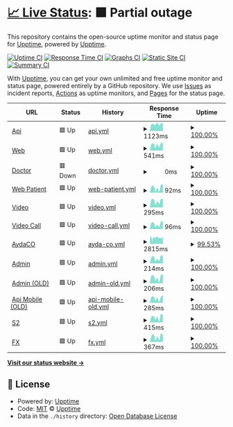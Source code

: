 # [📈 Live Status](https://upptime.github.io/upptime): <!--live status--> **🟧 Partial outage**

This repository contains the open-source uptime monitor and status page for [Upptime](https://upptime.js.org), powered by [Upptime](https://github.com/upptime/upptime).

[![Uptime CI](https://github.com/marcoadasilvaa/health/workflows/Uptime%20CI/badge.svg)](https://github.com/marcoadasilvaa/health/actions?query=workflow%3A%22Uptime+CI%22)
[![Response Time CI](https://github.com/marcoadasilvaa/health/workflows/Response%20Time%20CI/badge.svg)](https://github.com/marcoadasilvaa/health/actions?query=workflow%3A%22Response+Time+CI%22)
[![Graphs CI](https://github.com/marcoadasilvaa/health/workflows/Graphs%20CI/badge.svg)](https://github.com/marcoadasilvaa/health/actions?query=workflow%3A%22Graphs+CI%22)
[![Static Site CI](https://github.com/marcoadasilvaa/health/workflows/Static%20Site%20CI/badge.svg)](https://github.com/marcoadasilvaa/health/actions?query=workflow%3A%22Static+Site+CI%22)
[![Summary CI](https://github.com/marcoadasilvaa/health/workflows/Summary%20CI/badge.svg)](https://github.com/marcoadasilvaa/health/actions?query=workflow%3A%22Summary+CI%22)

With [Upptime](https://upptime.js.org), you can get your own unlimited and free uptime monitor and status page, powered entirely by a GitHub repository. We use [Issues](https://github.com/upptime/upptime/issues) as incident reports, [Actions](https://github.com/marcoadasilvaa/health/actions) as uptime monitors, and [Pages](https://upptime.github.io/upptime) for the status page.

<!--start: status pages-->
<!-- This summary is generated by Upptime (https://github.com/upptime/upptime) -->
<!-- Do not edit this manually, your changes will be overwritten -->
<!-- prettier-ignore -->
| URL | Status | History | Response Time | Uptime |
| --- | ------ | ------- | ------------- | ------ |
| <img alt="" src="https://icons.duckduckgo.com/ip3/app.sanna.pe.ico" height="13"> [Api](https://app.sanna.pe/validacionServicios.html) | 🟩 Up | [api.yml](https://github.com/marcoadasilvaa/health/commits/HEAD/history/api.yml) | <details><summary><img alt="Response time graph" src="./graphs/api/response-time-week.png" height="20"> 1123ms</summary><br><a href="https://marcoadasilvaa.github.io/health/history/api"><img alt="Response time 932" src="https://img.shields.io/endpoint?url=https%3A%2F%2Fraw.githubusercontent.com%2Fmarcoadasilvaa%2Fhealth%2FHEAD%2Fapi%2Fapi%2Fresponse-time.json"></a><br><a href="https://marcoadasilvaa.github.io/health/history/api"><img alt="24-hour response time 1221" src="https://img.shields.io/endpoint?url=https%3A%2F%2Fraw.githubusercontent.com%2Fmarcoadasilvaa%2Fhealth%2FHEAD%2Fapi%2Fapi%2Fresponse-time-day.json"></a><br><a href="https://marcoadasilvaa.github.io/health/history/api"><img alt="7-day response time 1123" src="https://img.shields.io/endpoint?url=https%3A%2F%2Fraw.githubusercontent.com%2Fmarcoadasilvaa%2Fhealth%2FHEAD%2Fapi%2Fapi%2Fresponse-time-week.json"></a><br><a href="https://marcoadasilvaa.github.io/health/history/api"><img alt="30-day response time 1063" src="https://img.shields.io/endpoint?url=https%3A%2F%2Fraw.githubusercontent.com%2Fmarcoadasilvaa%2Fhealth%2FHEAD%2Fapi%2Fapi%2Fresponse-time-month.json"></a><br><a href="https://marcoadasilvaa.github.io/health/history/api"><img alt="1-year response time 983" src="https://img.shields.io/endpoint?url=https%3A%2F%2Fraw.githubusercontent.com%2Fmarcoadasilvaa%2Fhealth%2FHEAD%2Fapi%2Fapi%2Fresponse-time-year.json"></a></details> | <details><summary><a href="https://marcoadasilvaa.github.io/health/history/api">100.00%</a></summary><a href="https://marcoadasilvaa.github.io/health/history/api"><img alt="All-time uptime 98.01%" src="https://img.shields.io/endpoint?url=https%3A%2F%2Fraw.githubusercontent.com%2Fmarcoadasilvaa%2Fhealth%2FHEAD%2Fapi%2Fapi%2Fuptime.json"></a><br><a href="https://marcoadasilvaa.github.io/health/history/api"><img alt="24-hour uptime 100.00%" src="https://img.shields.io/endpoint?url=https%3A%2F%2Fraw.githubusercontent.com%2Fmarcoadasilvaa%2Fhealth%2FHEAD%2Fapi%2Fapi%2Fuptime-day.json"></a><br><a href="https://marcoadasilvaa.github.io/health/history/api"><img alt="7-day uptime 100.00%" src="https://img.shields.io/endpoint?url=https%3A%2F%2Fraw.githubusercontent.com%2Fmarcoadasilvaa%2Fhealth%2FHEAD%2Fapi%2Fapi%2Fuptime-week.json"></a><br><a href="https://marcoadasilvaa.github.io/health/history/api"><img alt="30-day uptime 100.00%" src="https://img.shields.io/endpoint?url=https%3A%2F%2Fraw.githubusercontent.com%2Fmarcoadasilvaa%2Fhealth%2FHEAD%2Fapi%2Fapi%2Fuptime-month.json"></a><br><a href="https://marcoadasilvaa.github.io/health/history/api"><img alt="1-year uptime 100.00%" src="https://img.shields.io/endpoint?url=https%3A%2F%2Fraw.githubusercontent.com%2Fmarcoadasilvaa%2Fhealth%2FHEAD%2Fapi%2Fapi%2Fuptime-year.json"></a></details>
| <img alt="" src="https://icons.duckduckgo.com/ip3/sanna.pe.ico" height="13"> [Web](https://sanna.pe) | 🟩 Up | [web.yml](https://github.com/marcoadasilvaa/health/commits/HEAD/history/web.yml) | <details><summary><img alt="Response time graph" src="./graphs/web/response-time-week.png" height="20"> 541ms</summary><br><a href="https://marcoadasilvaa.github.io/health/history/web"><img alt="Response time 590" src="https://img.shields.io/endpoint?url=https%3A%2F%2Fraw.githubusercontent.com%2Fmarcoadasilvaa%2Fhealth%2FHEAD%2Fapi%2Fweb%2Fresponse-time.json"></a><br><a href="https://marcoadasilvaa.github.io/health/history/web"><img alt="24-hour response time 714" src="https://img.shields.io/endpoint?url=https%3A%2F%2Fraw.githubusercontent.com%2Fmarcoadasilvaa%2Fhealth%2FHEAD%2Fapi%2Fweb%2Fresponse-time-day.json"></a><br><a href="https://marcoadasilvaa.github.io/health/history/web"><img alt="7-day response time 541" src="https://img.shields.io/endpoint?url=https%3A%2F%2Fraw.githubusercontent.com%2Fmarcoadasilvaa%2Fhealth%2FHEAD%2Fapi%2Fweb%2Fresponse-time-week.json"></a><br><a href="https://marcoadasilvaa.github.io/health/history/web"><img alt="30-day response time 502" src="https://img.shields.io/endpoint?url=https%3A%2F%2Fraw.githubusercontent.com%2Fmarcoadasilvaa%2Fhealth%2FHEAD%2Fapi%2Fweb%2Fresponse-time-month.json"></a><br><a href="https://marcoadasilvaa.github.io/health/history/web"><img alt="1-year response time 560" src="https://img.shields.io/endpoint?url=https%3A%2F%2Fraw.githubusercontent.com%2Fmarcoadasilvaa%2Fhealth%2FHEAD%2Fapi%2Fweb%2Fresponse-time-year.json"></a></details> | <details><summary><a href="https://marcoadasilvaa.github.io/health/history/web">100.00%</a></summary><a href="https://marcoadasilvaa.github.io/health/history/web"><img alt="All-time uptime 99.90%" src="https://img.shields.io/endpoint?url=https%3A%2F%2Fraw.githubusercontent.com%2Fmarcoadasilvaa%2Fhealth%2FHEAD%2Fapi%2Fweb%2Fuptime.json"></a><br><a href="https://marcoadasilvaa.github.io/health/history/web"><img alt="24-hour uptime 100.00%" src="https://img.shields.io/endpoint?url=https%3A%2F%2Fraw.githubusercontent.com%2Fmarcoadasilvaa%2Fhealth%2FHEAD%2Fapi%2Fweb%2Fuptime-day.json"></a><br><a href="https://marcoadasilvaa.github.io/health/history/web"><img alt="7-day uptime 100.00%" src="https://img.shields.io/endpoint?url=https%3A%2F%2Fraw.githubusercontent.com%2Fmarcoadasilvaa%2Fhealth%2FHEAD%2Fapi%2Fweb%2Fuptime-week.json"></a><br><a href="https://marcoadasilvaa.github.io/health/history/web"><img alt="30-day uptime 100.00%" src="https://img.shields.io/endpoint?url=https%3A%2F%2Fraw.githubusercontent.com%2Fmarcoadasilvaa%2Fhealth%2FHEAD%2Fapi%2Fweb%2Fuptime-month.json"></a><br><a href="https://marcoadasilvaa.github.io/health/history/web"><img alt="1-year uptime 100.00%" src="https://img.shields.io/endpoint?url=https%3A%2F%2Fraw.githubusercontent.com%2Fmarcoadasilvaa%2Fhealth%2FHEAD%2Fapi%2Fweb%2Fuptime-year.json"></a></details>
| <img alt="" src="https://icons.duckduckgo.com/ip3/200.48.199.90.ico" height="13"> [Doctor](https://200.48.199.90:8091/login) | 🟥 Down | [doctor.yml](https://github.com/marcoadasilvaa/health/commits/HEAD/history/doctor.yml) | <details><summary><img alt="Response time graph" src="./graphs/doctor/response-time-week.png" height="20"> 0ms</summary><br><a href="https://marcoadasilvaa.github.io/health/history/doctor"><img alt="Response time 0" src="https://img.shields.io/endpoint?url=https%3A%2F%2Fraw.githubusercontent.com%2Fmarcoadasilvaa%2Fhealth%2FHEAD%2Fapi%2Fdoctor%2Fresponse-time.json"></a><br><a href="https://marcoadasilvaa.github.io/health/history/doctor"><img alt="24-hour response time 0" src="https://img.shields.io/endpoint?url=https%3A%2F%2Fraw.githubusercontent.com%2Fmarcoadasilvaa%2Fhealth%2FHEAD%2Fapi%2Fdoctor%2Fresponse-time-day.json"></a><br><a href="https://marcoadasilvaa.github.io/health/history/doctor"><img alt="7-day response time 0" src="https://img.shields.io/endpoint?url=https%3A%2F%2Fraw.githubusercontent.com%2Fmarcoadasilvaa%2Fhealth%2FHEAD%2Fapi%2Fdoctor%2Fresponse-time-week.json"></a><br><a href="https://marcoadasilvaa.github.io/health/history/doctor"><img alt="30-day response time 0" src="https://img.shields.io/endpoint?url=https%3A%2F%2Fraw.githubusercontent.com%2Fmarcoadasilvaa%2Fhealth%2FHEAD%2Fapi%2Fdoctor%2Fresponse-time-month.json"></a><br><a href="https://marcoadasilvaa.github.io/health/history/doctor"><img alt="1-year response time 0" src="https://img.shields.io/endpoint?url=https%3A%2F%2Fraw.githubusercontent.com%2Fmarcoadasilvaa%2Fhealth%2FHEAD%2Fapi%2Fdoctor%2Fresponse-time-year.json"></a></details> | <details><summary><a href="https://marcoadasilvaa.github.io/health/history/doctor">100.00%</a></summary><a href="https://marcoadasilvaa.github.io/health/history/doctor"><img alt="All-time uptime 98.01%" src="https://img.shields.io/endpoint?url=https%3A%2F%2Fraw.githubusercontent.com%2Fmarcoadasilvaa%2Fhealth%2FHEAD%2Fapi%2Fdoctor%2Fuptime.json"></a><br><a href="https://marcoadasilvaa.github.io/health/history/doctor"><img alt="24-hour uptime 100.00%" src="https://img.shields.io/endpoint?url=https%3A%2F%2Fraw.githubusercontent.com%2Fmarcoadasilvaa%2Fhealth%2FHEAD%2Fapi%2Fdoctor%2Fuptime-day.json"></a><br><a href="https://marcoadasilvaa.github.io/health/history/doctor"><img alt="7-day uptime 100.00%" src="https://img.shields.io/endpoint?url=https%3A%2F%2Fraw.githubusercontent.com%2Fmarcoadasilvaa%2Fhealth%2FHEAD%2Fapi%2Fdoctor%2Fuptime-week.json"></a><br><a href="https://marcoadasilvaa.github.io/health/history/doctor"><img alt="30-day uptime 100.00%" src="https://img.shields.io/endpoint?url=https%3A%2F%2Fraw.githubusercontent.com%2Fmarcoadasilvaa%2Fhealth%2FHEAD%2Fapi%2Fdoctor%2Fuptime-month.json"></a><br><a href="https://marcoadasilvaa.github.io/health/history/doctor"><img alt="1-year uptime 100.00%" src="https://img.shields.io/endpoint?url=https%3A%2F%2Fraw.githubusercontent.com%2Fmarcoadasilvaa%2Fhealth%2FHEAD%2Fapi%2Fdoctor%2Fuptime-year.json"></a></details>
| <img alt="" src="https://icons.duckduckgo.com/ip3/sanna.pe.ico" height="13"> [Web Patient](https://sanna.pe/citas/) | 🟩 Up | [web-patient.yml](https://github.com/marcoadasilvaa/health/commits/HEAD/history/web-patient.yml) | <details><summary><img alt="Response time graph" src="./graphs/web-patient/response-time-week.png" height="20"> 92ms</summary><br><a href="https://marcoadasilvaa.github.io/health/history/web-patient"><img alt="Response time 126" src="https://img.shields.io/endpoint?url=https%3A%2F%2Fraw.githubusercontent.com%2Fmarcoadasilvaa%2Fhealth%2FHEAD%2Fapi%2Fweb-patient%2Fresponse-time.json"></a><br><a href="https://marcoadasilvaa.github.io/health/history/web-patient"><img alt="24-hour response time 145" src="https://img.shields.io/endpoint?url=https%3A%2F%2Fraw.githubusercontent.com%2Fmarcoadasilvaa%2Fhealth%2FHEAD%2Fapi%2Fweb-patient%2Fresponse-time-day.json"></a><br><a href="https://marcoadasilvaa.github.io/health/history/web-patient"><img alt="7-day response time 92" src="https://img.shields.io/endpoint?url=https%3A%2F%2Fraw.githubusercontent.com%2Fmarcoadasilvaa%2Fhealth%2FHEAD%2Fapi%2Fweb-patient%2Fresponse-time-week.json"></a><br><a href="https://marcoadasilvaa.github.io/health/history/web-patient"><img alt="30-day response time 83" src="https://img.shields.io/endpoint?url=https%3A%2F%2Fraw.githubusercontent.com%2Fmarcoadasilvaa%2Fhealth%2FHEAD%2Fapi%2Fweb-patient%2Fresponse-time-month.json"></a><br><a href="https://marcoadasilvaa.github.io/health/history/web-patient"><img alt="1-year response time 104" src="https://img.shields.io/endpoint?url=https%3A%2F%2Fraw.githubusercontent.com%2Fmarcoadasilvaa%2Fhealth%2FHEAD%2Fapi%2Fweb-patient%2Fresponse-time-year.json"></a></details> | <details><summary><a href="https://marcoadasilvaa.github.io/health/history/web-patient">100.00%</a></summary><a href="https://marcoadasilvaa.github.io/health/history/web-patient"><img alt="All-time uptime 99.86%" src="https://img.shields.io/endpoint?url=https%3A%2F%2Fraw.githubusercontent.com%2Fmarcoadasilvaa%2Fhealth%2FHEAD%2Fapi%2Fweb-patient%2Fuptime.json"></a><br><a href="https://marcoadasilvaa.github.io/health/history/web-patient"><img alt="24-hour uptime 100.00%" src="https://img.shields.io/endpoint?url=https%3A%2F%2Fraw.githubusercontent.com%2Fmarcoadasilvaa%2Fhealth%2FHEAD%2Fapi%2Fweb-patient%2Fuptime-day.json"></a><br><a href="https://marcoadasilvaa.github.io/health/history/web-patient"><img alt="7-day uptime 100.00%" src="https://img.shields.io/endpoint?url=https%3A%2F%2Fraw.githubusercontent.com%2Fmarcoadasilvaa%2Fhealth%2FHEAD%2Fapi%2Fweb-patient%2Fuptime-week.json"></a><br><a href="https://marcoadasilvaa.github.io/health/history/web-patient"><img alt="30-day uptime 100.00%" src="https://img.shields.io/endpoint?url=https%3A%2F%2Fraw.githubusercontent.com%2Fmarcoadasilvaa%2Fhealth%2FHEAD%2Fapi%2Fweb-patient%2Fuptime-month.json"></a><br><a href="https://marcoadasilvaa.github.io/health/history/web-patient"><img alt="1-year uptime 99.95%" src="https://img.shields.io/endpoint?url=https%3A%2F%2Fraw.githubusercontent.com%2Fmarcoadasilvaa%2Fhealth%2FHEAD%2Fapi%2Fweb-patient%2Fuptime-year.json"></a></details>
| <img alt="" src="https://icons.duckduckgo.com/ip3/jitsi.sannavideos.com.ico" height="13"> [Video](https://jitsi.sannavideos.com/) | 🟩 Up | [video.yml](https://github.com/marcoadasilvaa/health/commits/HEAD/history/video.yml) | <details><summary><img alt="Response time graph" src="./graphs/video/response-time-week.png" height="20"> 295ms</summary><br><a href="https://marcoadasilvaa.github.io/health/history/video"><img alt="Response time 295" src="https://img.shields.io/endpoint?url=https%3A%2F%2Fraw.githubusercontent.com%2Fmarcoadasilvaa%2Fhealth%2FHEAD%2Fapi%2Fvideo%2Fresponse-time.json"></a><br><a href="https://marcoadasilvaa.github.io/health/history/video"><img alt="24-hour response time 385" src="https://img.shields.io/endpoint?url=https%3A%2F%2Fraw.githubusercontent.com%2Fmarcoadasilvaa%2Fhealth%2FHEAD%2Fapi%2Fvideo%2Fresponse-time-day.json"></a><br><a href="https://marcoadasilvaa.github.io/health/history/video"><img alt="7-day response time 295" src="https://img.shields.io/endpoint?url=https%3A%2F%2Fraw.githubusercontent.com%2Fmarcoadasilvaa%2Fhealth%2FHEAD%2Fapi%2Fvideo%2Fresponse-time-week.json"></a><br><a href="https://marcoadasilvaa.github.io/health/history/video"><img alt="30-day response time 284" src="https://img.shields.io/endpoint?url=https%3A%2F%2Fraw.githubusercontent.com%2Fmarcoadasilvaa%2Fhealth%2FHEAD%2Fapi%2Fvideo%2Fresponse-time-month.json"></a><br><a href="https://marcoadasilvaa.github.io/health/history/video"><img alt="1-year response time 307" src="https://img.shields.io/endpoint?url=https%3A%2F%2Fraw.githubusercontent.com%2Fmarcoadasilvaa%2Fhealth%2FHEAD%2Fapi%2Fvideo%2Fresponse-time-year.json"></a></details> | <details><summary><a href="https://marcoadasilvaa.github.io/health/history/video">100.00%</a></summary><a href="https://marcoadasilvaa.github.io/health/history/video"><img alt="All-time uptime 96.83%" src="https://img.shields.io/endpoint?url=https%3A%2F%2Fraw.githubusercontent.com%2Fmarcoadasilvaa%2Fhealth%2FHEAD%2Fapi%2Fvideo%2Fuptime.json"></a><br><a href="https://marcoadasilvaa.github.io/health/history/video"><img alt="24-hour uptime 100.00%" src="https://img.shields.io/endpoint?url=https%3A%2F%2Fraw.githubusercontent.com%2Fmarcoadasilvaa%2Fhealth%2FHEAD%2Fapi%2Fvideo%2Fuptime-day.json"></a><br><a href="https://marcoadasilvaa.github.io/health/history/video"><img alt="7-day uptime 100.00%" src="https://img.shields.io/endpoint?url=https%3A%2F%2Fraw.githubusercontent.com%2Fmarcoadasilvaa%2Fhealth%2FHEAD%2Fapi%2Fvideo%2Fuptime-week.json"></a><br><a href="https://marcoadasilvaa.github.io/health/history/video"><img alt="30-day uptime 69.00%" src="https://img.shields.io/endpoint?url=https%3A%2F%2Fraw.githubusercontent.com%2Fmarcoadasilvaa%2Fhealth%2FHEAD%2Fapi%2Fvideo%2Fuptime-month.json"></a><br><a href="https://marcoadasilvaa.github.io/health/history/video"><img alt="1-year uptime 96.21%" src="https://img.shields.io/endpoint?url=https%3A%2F%2Fraw.githubusercontent.com%2Fmarcoadasilvaa%2Fhealth%2FHEAD%2Fapi%2Fvideo%2Fuptime-year.json"></a></details>
| <img alt="" src="https://icons.duckduckgo.com/ip3/jitsi.sannavideos.com.ico" height="13"> [Video Call](https://jitsi.sannavideos.com/test) | 🟩 Up | [video-call.yml](https://github.com/marcoadasilvaa/health/commits/HEAD/history/video-call.yml) | <details><summary><img alt="Response time graph" src="./graphs/video-call/response-time-week.png" height="20"> 96ms</summary><br><a href="https://marcoadasilvaa.github.io/health/history/video-call"><img alt="Response time 75" src="https://img.shields.io/endpoint?url=https%3A%2F%2Fraw.githubusercontent.com%2Fmarcoadasilvaa%2Fhealth%2FHEAD%2Fapi%2Fvideo-call%2Fresponse-time.json"></a><br><a href="https://marcoadasilvaa.github.io/health/history/video-call"><img alt="24-hour response time 141" src="https://img.shields.io/endpoint?url=https%3A%2F%2Fraw.githubusercontent.com%2Fmarcoadasilvaa%2Fhealth%2FHEAD%2Fapi%2Fvideo-call%2Fresponse-time-day.json"></a><br><a href="https://marcoadasilvaa.github.io/health/history/video-call"><img alt="7-day response time 96" src="https://img.shields.io/endpoint?url=https%3A%2F%2Fraw.githubusercontent.com%2Fmarcoadasilvaa%2Fhealth%2FHEAD%2Fapi%2Fvideo-call%2Fresponse-time-week.json"></a><br><a href="https://marcoadasilvaa.github.io/health/history/video-call"><img alt="30-day response time 75" src="https://img.shields.io/endpoint?url=https%3A%2F%2Fraw.githubusercontent.com%2Fmarcoadasilvaa%2Fhealth%2FHEAD%2Fapi%2Fvideo-call%2Fresponse-time-month.json"></a><br><a href="https://marcoadasilvaa.github.io/health/history/video-call"><img alt="1-year response time 75" src="https://img.shields.io/endpoint?url=https%3A%2F%2Fraw.githubusercontent.com%2Fmarcoadasilvaa%2Fhealth%2FHEAD%2Fapi%2Fvideo-call%2Fresponse-time-year.json"></a></details> | <details><summary><a href="https://marcoadasilvaa.github.io/health/history/video-call">100.00%</a></summary><a href="https://marcoadasilvaa.github.io/health/history/video-call"><img alt="All-time uptime 99.83%" src="https://img.shields.io/endpoint?url=https%3A%2F%2Fraw.githubusercontent.com%2Fmarcoadasilvaa%2Fhealth%2FHEAD%2Fapi%2Fvideo-call%2Fuptime.json"></a><br><a href="https://marcoadasilvaa.github.io/health/history/video-call"><img alt="24-hour uptime 100.00%" src="https://img.shields.io/endpoint?url=https%3A%2F%2Fraw.githubusercontent.com%2Fmarcoadasilvaa%2Fhealth%2FHEAD%2Fapi%2Fvideo-call%2Fuptime-day.json"></a><br><a href="https://marcoadasilvaa.github.io/health/history/video-call"><img alt="7-day uptime 100.00%" src="https://img.shields.io/endpoint?url=https%3A%2F%2Fraw.githubusercontent.com%2Fmarcoadasilvaa%2Fhealth%2FHEAD%2Fapi%2Fvideo-call%2Fuptime-week.json"></a><br><a href="https://marcoadasilvaa.github.io/health/history/video-call"><img alt="30-day uptime 99.56%" src="https://img.shields.io/endpoint?url=https%3A%2F%2Fraw.githubusercontent.com%2Fmarcoadasilvaa%2Fhealth%2FHEAD%2Fapi%2Fvideo-call%2Fuptime-month.json"></a><br><a href="https://marcoadasilvaa.github.io/health/history/video-call"><img alt="1-year uptime 99.90%" src="https://img.shields.io/endpoint?url=https%3A%2F%2Fraw.githubusercontent.com%2Fmarcoadasilvaa%2Fhealth%2FHEAD%2Fapi%2Fvideo-call%2Fuptime-year.json"></a></details>
| <img alt="" src="https://icons.duckduckgo.com/ip3/ayda.com.co.ico" height="13"> [AydaCO](https://ayda.com.co/) | 🟩 Up | [ayda-co.yml](https://github.com/marcoadasilvaa/health/commits/HEAD/history/ayda-co.yml) | <details><summary><img alt="Response time graph" src="./graphs/ayda-co/response-time-week.png" height="20"> 2815ms</summary><br><a href="https://marcoadasilvaa.github.io/health/history/ayda-co"><img alt="Response time 2326" src="https://img.shields.io/endpoint?url=https%3A%2F%2Fraw.githubusercontent.com%2Fmarcoadasilvaa%2Fhealth%2FHEAD%2Fapi%2Fayda-co%2Fresponse-time.json"></a><br><a href="https://marcoadasilvaa.github.io/health/history/ayda-co"><img alt="24-hour response time 2902" src="https://img.shields.io/endpoint?url=https%3A%2F%2Fraw.githubusercontent.com%2Fmarcoadasilvaa%2Fhealth%2FHEAD%2Fapi%2Fayda-co%2Fresponse-time-day.json"></a><br><a href="https://marcoadasilvaa.github.io/health/history/ayda-co"><img alt="7-day response time 2815" src="https://img.shields.io/endpoint?url=https%3A%2F%2Fraw.githubusercontent.com%2Fmarcoadasilvaa%2Fhealth%2FHEAD%2Fapi%2Fayda-co%2Fresponse-time-week.json"></a><br><a href="https://marcoadasilvaa.github.io/health/history/ayda-co"><img alt="30-day response time 2892" src="https://img.shields.io/endpoint?url=https%3A%2F%2Fraw.githubusercontent.com%2Fmarcoadasilvaa%2Fhealth%2FHEAD%2Fapi%2Fayda-co%2Fresponse-time-month.json"></a><br><a href="https://marcoadasilvaa.github.io/health/history/ayda-co"><img alt="1-year response time 2397" src="https://img.shields.io/endpoint?url=https%3A%2F%2Fraw.githubusercontent.com%2Fmarcoadasilvaa%2Fhealth%2FHEAD%2Fapi%2Fayda-co%2Fresponse-time-year.json"></a></details> | <details><summary><a href="https://marcoadasilvaa.github.io/health/history/ayda-co">99.53%</a></summary><a href="https://marcoadasilvaa.github.io/health/history/ayda-co"><img alt="All-time uptime 99.42%" src="https://img.shields.io/endpoint?url=https%3A%2F%2Fraw.githubusercontent.com%2Fmarcoadasilvaa%2Fhealth%2FHEAD%2Fapi%2Fayda-co%2Fuptime.json"></a><br><a href="https://marcoadasilvaa.github.io/health/history/ayda-co"><img alt="24-hour uptime 96.68%" src="https://img.shields.io/endpoint?url=https%3A%2F%2Fraw.githubusercontent.com%2Fmarcoadasilvaa%2Fhealth%2FHEAD%2Fapi%2Fayda-co%2Fuptime-day.json"></a><br><a href="https://marcoadasilvaa.github.io/health/history/ayda-co"><img alt="7-day uptime 99.53%" src="https://img.shields.io/endpoint?url=https%3A%2F%2Fraw.githubusercontent.com%2Fmarcoadasilvaa%2Fhealth%2FHEAD%2Fapi%2Fayda-co%2Fuptime-week.json"></a><br><a href="https://marcoadasilvaa.github.io/health/history/ayda-co"><img alt="30-day uptime 99.47%" src="https://img.shields.io/endpoint?url=https%3A%2F%2Fraw.githubusercontent.com%2Fmarcoadasilvaa%2Fhealth%2FHEAD%2Fapi%2Fayda-co%2Fuptime-month.json"></a><br><a href="https://marcoadasilvaa.github.io/health/history/ayda-co"><img alt="1-year uptime 99.39%" src="https://img.shields.io/endpoint?url=https%3A%2F%2Fraw.githubusercontent.com%2Fmarcoadasilvaa%2Fhealth%2FHEAD%2Fapi%2Fayda-co%2Fuptime-year.json"></a></details>
| <img alt="" src="https://icons.duckduckgo.com/ip3/admin.tutenlabs.com.ico" height="13"> [Admin](https://admin.tutenlabs.com/) | 🟩 Up | [admin.yml](https://github.com/marcoadasilvaa/health/commits/HEAD/history/admin.yml) | <details><summary><img alt="Response time graph" src="./graphs/admin/response-time-week.png" height="20"> 214ms</summary><br><a href="https://marcoadasilvaa.github.io/health/history/admin"><img alt="Response time 194" src="https://img.shields.io/endpoint?url=https%3A%2F%2Fraw.githubusercontent.com%2Fmarcoadasilvaa%2Fhealth%2FHEAD%2Fapi%2Fadmin%2Fresponse-time.json"></a><br><a href="https://marcoadasilvaa.github.io/health/history/admin"><img alt="24-hour response time 300" src="https://img.shields.io/endpoint?url=https%3A%2F%2Fraw.githubusercontent.com%2Fmarcoadasilvaa%2Fhealth%2FHEAD%2Fapi%2Fadmin%2Fresponse-time-day.json"></a><br><a href="https://marcoadasilvaa.github.io/health/history/admin"><img alt="7-day response time 214" src="https://img.shields.io/endpoint?url=https%3A%2F%2Fraw.githubusercontent.com%2Fmarcoadasilvaa%2Fhealth%2FHEAD%2Fapi%2Fadmin%2Fresponse-time-week.json"></a><br><a href="https://marcoadasilvaa.github.io/health/history/admin"><img alt="30-day response time 181" src="https://img.shields.io/endpoint?url=https%3A%2F%2Fraw.githubusercontent.com%2Fmarcoadasilvaa%2Fhealth%2FHEAD%2Fapi%2Fadmin%2Fresponse-time-month.json"></a><br><a href="https://marcoadasilvaa.github.io/health/history/admin"><img alt="1-year response time 197" src="https://img.shields.io/endpoint?url=https%3A%2F%2Fraw.githubusercontent.com%2Fmarcoadasilvaa%2Fhealth%2FHEAD%2Fapi%2Fadmin%2Fresponse-time-year.json"></a></details> | <details><summary><a href="https://marcoadasilvaa.github.io/health/history/admin">100.00%</a></summary><a href="https://marcoadasilvaa.github.io/health/history/admin"><img alt="All-time uptime 100.00%" src="https://img.shields.io/endpoint?url=https%3A%2F%2Fraw.githubusercontent.com%2Fmarcoadasilvaa%2Fhealth%2FHEAD%2Fapi%2Fadmin%2Fuptime.json"></a><br><a href="https://marcoadasilvaa.github.io/health/history/admin"><img alt="24-hour uptime 100.00%" src="https://img.shields.io/endpoint?url=https%3A%2F%2Fraw.githubusercontent.com%2Fmarcoadasilvaa%2Fhealth%2FHEAD%2Fapi%2Fadmin%2Fuptime-day.json"></a><br><a href="https://marcoadasilvaa.github.io/health/history/admin"><img alt="7-day uptime 100.00%" src="https://img.shields.io/endpoint?url=https%3A%2F%2Fraw.githubusercontent.com%2Fmarcoadasilvaa%2Fhealth%2FHEAD%2Fapi%2Fadmin%2Fuptime-week.json"></a><br><a href="https://marcoadasilvaa.github.io/health/history/admin"><img alt="30-day uptime 100.00%" src="https://img.shields.io/endpoint?url=https%3A%2F%2Fraw.githubusercontent.com%2Fmarcoadasilvaa%2Fhealth%2FHEAD%2Fapi%2Fadmin%2Fuptime-month.json"></a><br><a href="https://marcoadasilvaa.github.io/health/history/admin"><img alt="1-year uptime 100.00%" src="https://img.shields.io/endpoint?url=https%3A%2F%2Fraw.githubusercontent.com%2Fmarcoadasilvaa%2Fhealth%2FHEAD%2Fapi%2Fadmin%2Fuptime-year.json"></a></details>
| <img alt="" src="https://icons.duckduckgo.com/ip3/admfsm.tutenservicios.com.ico" height="13"> [Admin (OLD)](https://admfsm.tutenservicios.com/) | 🟩 Up | [admin-old.yml](https://github.com/marcoadasilvaa/health/commits/HEAD/history/admin-old.yml) | <details><summary><img alt="Response time graph" src="./graphs/admin-old/response-time-week.png" height="20"> 206ms</summary><br><a href="https://marcoadasilvaa.github.io/health/history/admin-old"><img alt="Response time 160" src="https://img.shields.io/endpoint?url=https%3A%2F%2Fraw.githubusercontent.com%2Fmarcoadasilvaa%2Fhealth%2FHEAD%2Fapi%2Fadmin-old%2Fresponse-time.json"></a><br><a href="https://marcoadasilvaa.github.io/health/history/admin-old"><img alt="24-hour response time 296" src="https://img.shields.io/endpoint?url=https%3A%2F%2Fraw.githubusercontent.com%2Fmarcoadasilvaa%2Fhealth%2FHEAD%2Fapi%2Fadmin-old%2Fresponse-time-day.json"></a><br><a href="https://marcoadasilvaa.github.io/health/history/admin-old"><img alt="7-day response time 206" src="https://img.shields.io/endpoint?url=https%3A%2F%2Fraw.githubusercontent.com%2Fmarcoadasilvaa%2Fhealth%2FHEAD%2Fapi%2Fadmin-old%2Fresponse-time-week.json"></a><br><a href="https://marcoadasilvaa.github.io/health/history/admin-old"><img alt="30-day response time 173" src="https://img.shields.io/endpoint?url=https%3A%2F%2Fraw.githubusercontent.com%2Fmarcoadasilvaa%2Fhealth%2FHEAD%2Fapi%2Fadmin-old%2Fresponse-time-month.json"></a><br><a href="https://marcoadasilvaa.github.io/health/history/admin-old"><img alt="1-year response time 160" src="https://img.shields.io/endpoint?url=https%3A%2F%2Fraw.githubusercontent.com%2Fmarcoadasilvaa%2Fhealth%2FHEAD%2Fapi%2Fadmin-old%2Fresponse-time-year.json"></a></details> | <details><summary><a href="https://marcoadasilvaa.github.io/health/history/admin-old">100.00%</a></summary><a href="https://marcoadasilvaa.github.io/health/history/admin-old"><img alt="All-time uptime 100.00%" src="https://img.shields.io/endpoint?url=https%3A%2F%2Fraw.githubusercontent.com%2Fmarcoadasilvaa%2Fhealth%2FHEAD%2Fapi%2Fadmin-old%2Fuptime.json"></a><br><a href="https://marcoadasilvaa.github.io/health/history/admin-old"><img alt="24-hour uptime 100.00%" src="https://img.shields.io/endpoint?url=https%3A%2F%2Fraw.githubusercontent.com%2Fmarcoadasilvaa%2Fhealth%2FHEAD%2Fapi%2Fadmin-old%2Fuptime-day.json"></a><br><a href="https://marcoadasilvaa.github.io/health/history/admin-old"><img alt="7-day uptime 100.00%" src="https://img.shields.io/endpoint?url=https%3A%2F%2Fraw.githubusercontent.com%2Fmarcoadasilvaa%2Fhealth%2FHEAD%2Fapi%2Fadmin-old%2Fuptime-week.json"></a><br><a href="https://marcoadasilvaa.github.io/health/history/admin-old"><img alt="30-day uptime 100.00%" src="https://img.shields.io/endpoint?url=https%3A%2F%2Fraw.githubusercontent.com%2Fmarcoadasilvaa%2Fhealth%2FHEAD%2Fapi%2Fadmin-old%2Fuptime-month.json"></a><br><a href="https://marcoadasilvaa.github.io/health/history/admin-old"><img alt="1-year uptime 100.00%" src="https://img.shields.io/endpoint?url=https%3A%2F%2Fraw.githubusercontent.com%2Fmarcoadasilvaa%2Fhealth%2FHEAD%2Fapi%2Fadmin-old%2Fuptime-year.json"></a></details>
| <img alt="" src="https://icons.duckduckgo.com/ip3/api-mobile.tutenservicios.com.ico" height="13"> [Api Mobile (OLD)](https://api-mobile.tutenservicios.com/) | 🟩 Up | [api-mobile-old.yml](https://github.com/marcoadasilvaa/health/commits/HEAD/history/api-mobile-old.yml) | <details><summary><img alt="Response time graph" src="./graphs/api-mobile-old/response-time-week.png" height="20"> 285ms</summary><br><a href="https://marcoadasilvaa.github.io/health/history/api-mobile-old"><img alt="Response time 261" src="https://img.shields.io/endpoint?url=https%3A%2F%2Fraw.githubusercontent.com%2Fmarcoadasilvaa%2Fhealth%2FHEAD%2Fapi%2Fapi-mobile-old%2Fresponse-time.json"></a><br><a href="https://marcoadasilvaa.github.io/health/history/api-mobile-old"><img alt="24-hour response time 462" src="https://img.shields.io/endpoint?url=https%3A%2F%2Fraw.githubusercontent.com%2Fmarcoadasilvaa%2Fhealth%2FHEAD%2Fapi%2Fapi-mobile-old%2Fresponse-time-day.json"></a><br><a href="https://marcoadasilvaa.github.io/health/history/api-mobile-old"><img alt="7-day response time 285" src="https://img.shields.io/endpoint?url=https%3A%2F%2Fraw.githubusercontent.com%2Fmarcoadasilvaa%2Fhealth%2FHEAD%2Fapi%2Fapi-mobile-old%2Fresponse-time-week.json"></a><br><a href="https://marcoadasilvaa.github.io/health/history/api-mobile-old"><img alt="30-day response time 257" src="https://img.shields.io/endpoint?url=https%3A%2F%2Fraw.githubusercontent.com%2Fmarcoadasilvaa%2Fhealth%2FHEAD%2Fapi%2Fapi-mobile-old%2Fresponse-time-month.json"></a><br><a href="https://marcoadasilvaa.github.io/health/history/api-mobile-old"><img alt="1-year response time 261" src="https://img.shields.io/endpoint?url=https%3A%2F%2Fraw.githubusercontent.com%2Fmarcoadasilvaa%2Fhealth%2FHEAD%2Fapi%2Fapi-mobile-old%2Fresponse-time-year.json"></a></details> | <details><summary><a href="https://marcoadasilvaa.github.io/health/history/api-mobile-old">100.00%</a></summary><a href="https://marcoadasilvaa.github.io/health/history/api-mobile-old"><img alt="All-time uptime 99.99%" src="https://img.shields.io/endpoint?url=https%3A%2F%2Fraw.githubusercontent.com%2Fmarcoadasilvaa%2Fhealth%2FHEAD%2Fapi%2Fapi-mobile-old%2Fuptime.json"></a><br><a href="https://marcoadasilvaa.github.io/health/history/api-mobile-old"><img alt="24-hour uptime 100.00%" src="https://img.shields.io/endpoint?url=https%3A%2F%2Fraw.githubusercontent.com%2Fmarcoadasilvaa%2Fhealth%2FHEAD%2Fapi%2Fapi-mobile-old%2Fuptime-day.json"></a><br><a href="https://marcoadasilvaa.github.io/health/history/api-mobile-old"><img alt="7-day uptime 100.00%" src="https://img.shields.io/endpoint?url=https%3A%2F%2Fraw.githubusercontent.com%2Fmarcoadasilvaa%2Fhealth%2FHEAD%2Fapi%2Fapi-mobile-old%2Fuptime-week.json"></a><br><a href="https://marcoadasilvaa.github.io/health/history/api-mobile-old"><img alt="30-day uptime 100.00%" src="https://img.shields.io/endpoint?url=https%3A%2F%2Fraw.githubusercontent.com%2Fmarcoadasilvaa%2Fhealth%2FHEAD%2Fapi%2Fapi-mobile-old%2Fuptime-month.json"></a><br><a href="https://marcoadasilvaa.github.io/health/history/api-mobile-old"><img alt="1-year uptime 99.99%" src="https://img.shields.io/endpoint?url=https%3A%2F%2Fraw.githubusercontent.com%2Fmarcoadasilvaa%2Fhealth%2FHEAD%2Fapi%2Fapi-mobile-old%2Fuptime-year.json"></a></details>
| <img alt="" src="https://icons.duckduckgo.com/ip3/servi2.tuten.cl.ico" height="13"> [S2](https://servi2.tuten.cl/) | 🟩 Up | [s2.yml](https://github.com/marcoadasilvaa/health/commits/HEAD/history/s2.yml) | <details><summary><img alt="Response time graph" src="./graphs/s2/response-time-week.png" height="20"> 415ms</summary><br><a href="https://marcoadasilvaa.github.io/health/history/s2"><img alt="Response time 348" src="https://img.shields.io/endpoint?url=https%3A%2F%2Fraw.githubusercontent.com%2Fmarcoadasilvaa%2Fhealth%2FHEAD%2Fapi%2Fs2%2Fresponse-time.json"></a><br><a href="https://marcoadasilvaa.github.io/health/history/s2"><img alt="24-hour response time 557" src="https://img.shields.io/endpoint?url=https%3A%2F%2Fraw.githubusercontent.com%2Fmarcoadasilvaa%2Fhealth%2FHEAD%2Fapi%2Fs2%2Fresponse-time-day.json"></a><br><a href="https://marcoadasilvaa.github.io/health/history/s2"><img alt="7-day response time 415" src="https://img.shields.io/endpoint?url=https%3A%2F%2Fraw.githubusercontent.com%2Fmarcoadasilvaa%2Fhealth%2FHEAD%2Fapi%2Fs2%2Fresponse-time-week.json"></a><br><a href="https://marcoadasilvaa.github.io/health/history/s2"><img alt="30-day response time 389" src="https://img.shields.io/endpoint?url=https%3A%2F%2Fraw.githubusercontent.com%2Fmarcoadasilvaa%2Fhealth%2FHEAD%2Fapi%2Fs2%2Fresponse-time-month.json"></a><br><a href="https://marcoadasilvaa.github.io/health/history/s2"><img alt="1-year response time 348" src="https://img.shields.io/endpoint?url=https%3A%2F%2Fraw.githubusercontent.com%2Fmarcoadasilvaa%2Fhealth%2FHEAD%2Fapi%2Fs2%2Fresponse-time-year.json"></a></details> | <details><summary><a href="https://marcoadasilvaa.github.io/health/history/s2">100.00%</a></summary><a href="https://marcoadasilvaa.github.io/health/history/s2"><img alt="All-time uptime 99.97%" src="https://img.shields.io/endpoint?url=https%3A%2F%2Fraw.githubusercontent.com%2Fmarcoadasilvaa%2Fhealth%2FHEAD%2Fapi%2Fs2%2Fuptime.json"></a><br><a href="https://marcoadasilvaa.github.io/health/history/s2"><img alt="24-hour uptime 100.00%" src="https://img.shields.io/endpoint?url=https%3A%2F%2Fraw.githubusercontent.com%2Fmarcoadasilvaa%2Fhealth%2FHEAD%2Fapi%2Fs2%2Fuptime-day.json"></a><br><a href="https://marcoadasilvaa.github.io/health/history/s2"><img alt="7-day uptime 100.00%" src="https://img.shields.io/endpoint?url=https%3A%2F%2Fraw.githubusercontent.com%2Fmarcoadasilvaa%2Fhealth%2FHEAD%2Fapi%2Fs2%2Fuptime-week.json"></a><br><a href="https://marcoadasilvaa.github.io/health/history/s2"><img alt="30-day uptime 100.00%" src="https://img.shields.io/endpoint?url=https%3A%2F%2Fraw.githubusercontent.com%2Fmarcoadasilvaa%2Fhealth%2FHEAD%2Fapi%2Fs2%2Fuptime-month.json"></a><br><a href="https://marcoadasilvaa.github.io/health/history/s2"><img alt="1-year uptime 99.97%" src="https://img.shields.io/endpoint?url=https%3A%2F%2Fraw.githubusercontent.com%2Fmarcoadasilvaa%2Fhealth%2FHEAD%2Fapi%2Fs2%2Fuptime-year.json"></a></details>
| <img alt="" src="https://icons.duckduckgo.com/ip3/fenix.tuten.cl.ico" height="13"> [FX](https://fenix.tuten.cl/) | 🟩 Up | [fx.yml](https://github.com/marcoadasilvaa/health/commits/HEAD/history/fx.yml) | <details><summary><img alt="Response time graph" src="./graphs/fx/response-time-week.png" height="20"> 367ms</summary><br><a href="https://marcoadasilvaa.github.io/health/history/fx"><img alt="Response time 296" src="https://img.shields.io/endpoint?url=https%3A%2F%2Fraw.githubusercontent.com%2Fmarcoadasilvaa%2Fhealth%2FHEAD%2Fapi%2Ffx%2Fresponse-time.json"></a><br><a href="https://marcoadasilvaa.github.io/health/history/fx"><img alt="24-hour response time 469" src="https://img.shields.io/endpoint?url=https%3A%2F%2Fraw.githubusercontent.com%2Fmarcoadasilvaa%2Fhealth%2FHEAD%2Fapi%2Ffx%2Fresponse-time-day.json"></a><br><a href="https://marcoadasilvaa.github.io/health/history/fx"><img alt="7-day response time 367" src="https://img.shields.io/endpoint?url=https%3A%2F%2Fraw.githubusercontent.com%2Fmarcoadasilvaa%2Fhealth%2FHEAD%2Fapi%2Ffx%2Fresponse-time-week.json"></a><br><a href="https://marcoadasilvaa.github.io/health/history/fx"><img alt="30-day response time 334" src="https://img.shields.io/endpoint?url=https%3A%2F%2Fraw.githubusercontent.com%2Fmarcoadasilvaa%2Fhealth%2FHEAD%2Fapi%2Ffx%2Fresponse-time-month.json"></a><br><a href="https://marcoadasilvaa.github.io/health/history/fx"><img alt="1-year response time 296" src="https://img.shields.io/endpoint?url=https%3A%2F%2Fraw.githubusercontent.com%2Fmarcoadasilvaa%2Fhealth%2FHEAD%2Fapi%2Ffx%2Fresponse-time-year.json"></a></details> | <details><summary><a href="https://marcoadasilvaa.github.io/health/history/fx">100.00%</a></summary><a href="https://marcoadasilvaa.github.io/health/history/fx"><img alt="All-time uptime 99.96%" src="https://img.shields.io/endpoint?url=https%3A%2F%2Fraw.githubusercontent.com%2Fmarcoadasilvaa%2Fhealth%2FHEAD%2Fapi%2Ffx%2Fuptime.json"></a><br><a href="https://marcoadasilvaa.github.io/health/history/fx"><img alt="24-hour uptime 100.00%" src="https://img.shields.io/endpoint?url=https%3A%2F%2Fraw.githubusercontent.com%2Fmarcoadasilvaa%2Fhealth%2FHEAD%2Fapi%2Ffx%2Fuptime-day.json"></a><br><a href="https://marcoadasilvaa.github.io/health/history/fx"><img alt="7-day uptime 100.00%" src="https://img.shields.io/endpoint?url=https%3A%2F%2Fraw.githubusercontent.com%2Fmarcoadasilvaa%2Fhealth%2FHEAD%2Fapi%2Ffx%2Fuptime-week.json"></a><br><a href="https://marcoadasilvaa.github.io/health/history/fx"><img alt="30-day uptime 100.00%" src="https://img.shields.io/endpoint?url=https%3A%2F%2Fraw.githubusercontent.com%2Fmarcoadasilvaa%2Fhealth%2FHEAD%2Fapi%2Ffx%2Fuptime-month.json"></a><br><a href="https://marcoadasilvaa.github.io/health/history/fx"><img alt="1-year uptime 99.96%" src="https://img.shields.io/endpoint?url=https%3A%2F%2Fraw.githubusercontent.com%2Fmarcoadasilvaa%2Fhealth%2FHEAD%2Fapi%2Ffx%2Fuptime-year.json"></a></details>

<!--end: status pages-->

[**Visit our status website →**](https://upptime.github.io/upptime)

## 📄 License

- Powered by: [Upptime](https://github.com/upptime/upptime)
- Code: [MIT](./LICENSE) © [Upptime](https://upptime.js.org)
- Data in the `./history` directory: [Open Database License](https://opendatacommons.org/licenses/odbl/1-0/)
